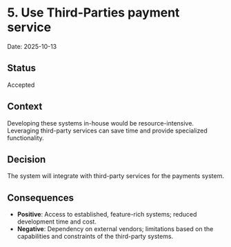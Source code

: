 # 5. Use Third-Parties payment service

Date: 2025-10-13

## Status

Accepted

## Context

Developing these systems in-house would be resource-intensive. Leveraging third-party services can save time and provide specialized functionality.

## Decision

The system will integrate with third-party services for the payments system.

## Consequences

* **Positive**: Access to established, feature-rich systems; reduced development time and cost.
* **Negative**: Dependency on external vendors; limitations based on the capabilities and constraints of the third-party systems.